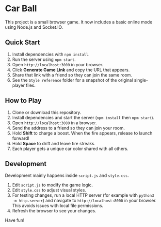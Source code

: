 # Car Ball

This project is a small browser game. It now includes a basic online mode using Node.js and Socket.IO.

## Quick Start

1. Install dependencies with `npm install`.
2. Run the server using `npm start`.
3. Open `http://localhost:3000` in your browser.
4. Click **Generate Game Link** and copy the URL that appears.
5. Share that link with a friend so they can join the same room.
6. See the `Style reference` folder for a snapshot of the original single-player files.

## How to Play
1. Clone or download this repository.
2. Install dependencies and start the server (`npm install` then `npm start`).
3. Open `http://localhost:3000` in a browser.
4. Send the address to a friend so they can join your room.
5. Hold **Shift** to charge a boost. When the fire appears, release to launch forward!
6. Hold **Space** to drift and leave tire streaks.
7. Each player gets a unique car color shared with all others.

## Development
Development mainly happens inside `script.js` and `style.css`.

1. Edit `script.js` to modify the game logic.
2. Edit `style.css` to adjust visual styles.
3. For testing changes, run a local HTTP server (for example with `python3 -m http.server`) and navigate to `http://localhost:8000` in your browser. This avoids issues with local file permissions.
4. Refresh the browser to see your changes.

Have fun!
